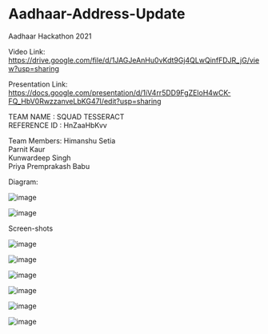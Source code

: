 # Aadhaar-Address-Update
Aadhaar Hackathon 2021

Video Link: https://drive.google.com/file/d/1JAGJeAnHu0vKdt9Gj4QLwQinfFDJR_jG/view?usp=sharing

Presentation Link: https://docs.google.com/presentation/d/1iV4rr5DD9FgZEloH4wCK-FQ_HbV0RwzzanveLbKG47I/edit?usp=sharing

TEAM NAME : SQUAD TESSERACT  
REFERENCE ID : HnZaaHbKvv  

Team Members: 
Himanshu Setia  
Parnit Kaur  
Kunwardeep Singh  
Priya Premprakash Babu  

Diagram:  

![image](https://user-images.githubusercontent.com/56821794/139574261-8a75ebe0-d419-438f-b8be-29543f730746.png)

![image](https://user-images.githubusercontent.com/56821794/139574290-1d3f5751-32a4-4f8a-9c6a-279d37803b41.png)

Screen-shots  

![image](https://user-images.githubusercontent.com/56821794/139574212-ce8d6e14-7056-4fb7-ab8d-7b9e78d96627.png)

![image](https://user-images.githubusercontent.com/56821794/139574305-40c0ca6f-f0ea-4a63-813b-1880b0353f45.png)

![image](https://user-images.githubusercontent.com/56821794/139574315-7d9c6a33-4d77-4165-a004-3506d1917296.png)

![image](https://user-images.githubusercontent.com/56821794/139574442-97fb968d-2e13-42a2-824a-eec03be62099.png)

![image](https://user-images.githubusercontent.com/56821794/139574330-747070a4-2c56-4c57-8f09-3a616402c259.png)

![image](https://user-images.githubusercontent.com/56821794/139574477-a7a09950-567a-4bcf-9e86-f6fc8b4ef506.png)




